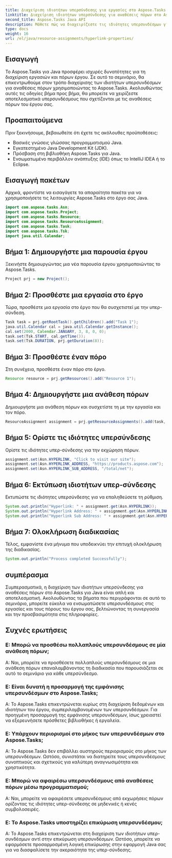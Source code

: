 ```yaml
---
title: Διαχείριση ιδιοτήτων υπερσύνδεσης για εργασίες στο Aspose.Tasks
linktitle: Διαχείριση ιδιοτήτων υπερσύνδεσης για αναθέσεις πόρων στο Aspose.Tasks
second_title: Aspose.Tasks Java API
description: Μάθετε πώς να διαχειρίζεστε τις ιδιότητες υπερσυνδέσμων για αναθέσεις πόρων στο Aspose.Tasks για Java. Βελτίωση της συνεργασίας και της προσβασιμότητας στη διαχείριση έργων.
type: docs
weight: 16
url: /el/java/resource-assignments/hyperlink-properties/
---
```

## Εισαγωγή
Το Aspose.Tasks για Java προσφέρει ισχυρές δυνατότητες για τη διαχείριση εργασιών και πόρων έργου. Σε αυτό το σεμινάριο, θα επικεντρωθούμε στον τρόπο διαχείρισης των ιδιοτήτων υπερσυνδέσμων για αναθέσεις πόρων χρησιμοποιώντας το Aspose.Tasks. Ακολουθώντας αυτές τις οδηγίες βήμα προς βήμα, θα μπορείτε να χειρίζεστε αποτελεσματικά υπερσυνδέσμους που σχετίζονται με τις αναθέσεις πόρων του έργου σας.
## Προαπαιτούμενα
Πριν ξεκινήσουμε, βεβαιωθείτε ότι έχετε τις ακόλουθες προϋποθέσεις:
- Βασικές γνώσεις γλώσσας προγραμματισμού Java.
- Εγκατεστημένο Java Development Kit (JDK).
- Πρόσβαση στη βιβλιοθήκη Aspose.Tasks για Java.
- Ενσωματωμένο περιβάλλον ανάπτυξης (IDE) όπως το IntelliJ IDEA ή το Eclipse.

## Εισαγωγή πακέτων
Αρχικά, φροντίστε να εισαγάγετε τα απαραίτητα πακέτα για να χρησιμοποιήσετε τις λειτουργίες Aspose.Tasks στο έργο σας Java.
```java
import com.aspose.tasks.Asn;
import com.aspose.tasks.Project;
import com.aspose.tasks.Resource;
import com.aspose.tasks.ResourceAssignment;
import com.aspose.tasks.Task;
import com.aspose.tasks.Tsk;
import java.util.Calendar;
```
## Βήμα 1: Δημιουργήστε μια παρουσία έργου
Ξεκινήστε δημιουργώντας μια νέα παρουσία έργου χρησιμοποιώντας το Aspose.Tasks.
```java
Project prj = new Project();
```
## Βήμα 2: Προσθέστε μια εργασία στο έργο
Τώρα, προσθέστε μια εργασία στο έργο που θα συσχετιστεί με την υπερ-σύνδεση.
```java
Task task = prj.getRootTask().getChildren().add("Task 1");
java.util.Calendar cal = java.util.Calendar.getInstance();
cal.set(2000, Calendar.JANUARY, 3, 8, 0, 0);
task.set(Tsk.START, cal.getTime());
task.set(Tsk.DURATION, prj.getDuration(8));
```
## Βήμα 3: Προσθέστε έναν πόρο
Στη συνέχεια, προσθέστε έναν πόρο στο έργο.
```java
Resource resource = prj.getResources().add("Resource 1");
```
## Βήμα 4: Δημιουργήστε μια ανάθεση πόρων
Δημιουργήστε μια ανάθεση πόρων και συσχετίστε τη με την εργασία και τον πόρο.
```java
ResourceAssignment assignment = prj.getResourceAssignments().add(task, resource);
```
## Βήμα 5: Ορίστε τις ιδιότητες υπερσύνδεσης
Ορίστε τις ιδιότητες υπερ-σύνδεσης για την εκχώρηση πόρων.
```java
assignment.set(Asn.HYPERLINK, "Click to visit our site");
assignment.set(Asn.HYPERLINK_ADDRESS, "https://products.aspose.com");
assignment.set(Asn.HYPERLINK_SUB_ADDRESS, "/total/net");
```
## Βήμα 6: Εκτύπωση ιδιοτήτων υπερ-σύνδεσης
Εκτυπώστε τις ιδιότητες υπερσύνδεσης για να επαληθεύσετε τη ρύθμιση.
```java
System.out.println("Hyperlink: " + assignment.get(Asn.HYPERLINK));
System.out.println("Hyperlink Address: " + assignment.get(Asn.HYPERLINK_ADDRESS));
System.out.println("Hyperlink Sub Address: " + assignment.get(Asn.HYPERLINK_SUB_ADDRESS));
```
## Βήμα 7: Ολοκλήρωση διαδικασίας
Τέλος, εμφανίστε ένα μήνυμα που υποδεικνύει την επιτυχή ολοκλήρωση της διαδικασίας.
```java
System.out.println("Process completed Successfully");
```

## συμπέρασμα
Συμπερασματικά, η διαχείριση των ιδιοτήτων υπερσύνδεσης για αναθέσεις πόρων στο Aspose.Tasks για Java είναι απλή και αποτελεσματική. Ακολουθώντας τα βήματα που περιγράφονται σε αυτό το σεμινάριο, μπορείτε εύκολα να ενσωματώσετε υπερσυνδέσμους στις εργασίες και τους πόρους του έργου σας, βελτιώνοντας τη συνεργασία και την προσβασιμότητα στις πληροφορίες.
## Συχνές ερωτήσεις
### Ε: Μπορώ να προσθέσω πολλαπλούς υπερσυνδέσμους σε μία ανάθεση πόρων;
Α: Ναι, μπορείτε να προσθέσετε πολλαπλούς υπερσυνδέσμους σε μια ανάθεση πόρων επαναλαμβάνοντας τη διαδικασία που παρουσιάζεται σε αυτό το σεμινάριο για κάθε υπερσύνδεσμο.
### Ε: Είναι δυνατή η προσαρμογή της εμφάνισης υπερσυνδέσμων στο Aspose.Tasks;
Α: Το Aspose.Tasks επικεντρώνεται κυρίως στη διαχείριση δεδομένων και ιδιοτήτων του έργου, συμπεριλαμβανομένων των υπερσυνδέσμων. Για προηγμένη προσαρμογή της εμφάνισης υπερσυνδέσμων, ίσως χρειαστεί να εξερευνήσετε πρόσθετες βιβλιοθήκες ή εργαλεία.
### Ε: Υπάρχουν περιορισμοί στο μήκος των υπερσυνδέσμων στο Aspose.Tasks;
Α: Το Aspose.Tasks δεν επιβάλλει αυστηρούς περιορισμούς στο μήκος των υπερσυνδέσμων. Ωστόσο, συνιστάται να διατηρείτε τους υπερσυνδέσμους συνοπτικούς και σχετικούς για καλύτερη αναγνωσιμότητα και χρηστικότητα.
### Ε: Μπορώ να αφαιρέσω υπερσυνδέσμους από αναθέσεις πόρων μέσω προγραμματισμού;
Α: Ναι, μπορείτε να αφαιρέσετε υπερσυνδέσμους από εκχωρήσεις πόρων ορίζοντας τις ιδιότητες υπερ-σύνδεσης σε μηδενικές ή κενές συμβολοσειρές.
### Ε: Το Aspose.Tasks υποστηρίζει επικύρωση υπερσυνδέσμου;
Α: Το Aspose.Tasks επικεντρώνεται στη διαχείριση των ιδιοτήτων υπερ-συνδέσμων αντί στην επικύρωση υπερσυνδέσμων. Ωστόσο, μπορείτε να εφαρμόσετε προσαρμοσμένη λογική επικύρωσης στην εφαρμογή Java σας για να διασφαλίσετε την ακεραιότητα της υπερ-σύνδεσης.